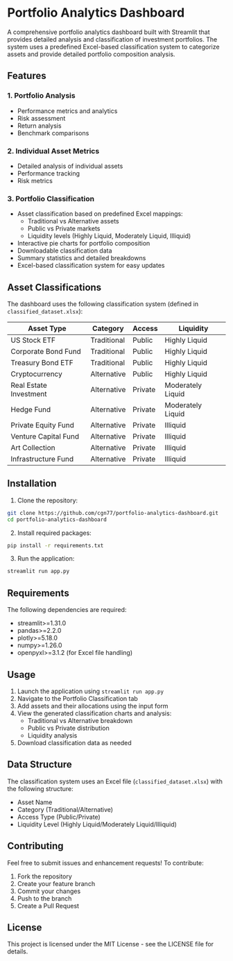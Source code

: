 # Portfolio Analytics Dashboard

A comprehensive portfolio analytics dashboard built with Streamlit that provides detailed analysis and classification of investment portfolios. The system uses a predefined Excel-based classification system to categorize assets and provide detailed portfolio composition analysis.

## Features

### 1. Portfolio Analysis

- Performance metrics and analytics
- Risk assessment
- Return analysis
- Benchmark comparisons

### 2. Individual Asset Metrics

- Detailed analysis of individual assets
- Performance tracking
- Risk metrics

### 3. Portfolio Classification

- Asset classification based on predefined Excel mappings:
  - Traditional vs Alternative assets
  - Public vs Private markets
  - Liquidity levels (Highly Liquid, Moderately Liquid, Illiquid)
- Interactive pie charts for portfolio composition
- Downloadable classification data
- Summary statistics and detailed breakdowns
- Excel-based classification system for easy updates

## Asset Classifications

The dashboard uses the following classification system (defined in `classified_dataset.xlsx`):

| Asset Type             | Category    | Access  | Liquidity         |
| ---------------------- | ----------- | ------- | ----------------- |
| US Stock ETF           | Traditional | Public  | Highly Liquid     |
| Corporate Bond Fund    | Traditional | Public  | Highly Liquid     |
| Treasury Bond ETF      | Traditional | Public  | Highly Liquid     |
| Cryptocurrency         | Alternative | Public  | Highly Liquid     |
| Real Estate Investment | Alternative | Private | Moderately Liquid |
| Hedge Fund             | Alternative | Private | Moderately Liquid |
| Private Equity Fund    | Alternative | Private | Illiquid          |
| Venture Capital Fund   | Alternative | Private | Illiquid          |
| Art Collection         | Alternative | Private | Illiquid          |
| Infrastructure Fund    | Alternative | Private | Illiquid          |

## Installation

1. Clone the repository:

```bash
git clone https://github.com/cgn77/portfolio-analytics-dashboard.git
cd portfolio-analytics-dashboard
```

2. Install required packages:

```bash
pip install -r requirements.txt
```

3. Run the application:

```bash
streamlit run app.py
```

## Requirements

The following dependencies are required:

- streamlit>=1.31.0
- pandas>=2.2.0
- plotly>=5.18.0
- numpy>=1.26.0
- openpyxl>=3.1.2 (for Excel file handling)

## Usage

1. Launch the application using `streamlit run app.py`
2. Navigate to the Portfolio Classification tab
3. Add assets and their allocations using the input form
4. View the generated classification charts and analysis:
   - Traditional vs Alternative breakdown
   - Public vs Private distribution
   - Liquidity analysis
5. Download classification data as needed

## Data Structure

The classification system uses an Excel file (`classified_dataset.xlsx`) with the following structure:

- Asset Name
- Category (Traditional/Alternative)
- Access Type (Public/Private)
- Liquidity Level (Highly Liquid/Moderately Liquid/Illiquid)

## Contributing

Feel free to submit issues and enhancement requests! To contribute:

1. Fork the repository
2. Create your feature branch
3. Commit your changes
4. Push to the branch
5. Create a Pull Request

## License

This project is licensed under the MIT License - see the LICENSE file for details.
